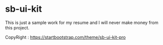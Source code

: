 # sb-ui-kit

This is just a sample work for my resume and I will never make money from this project.

CopyRight : https://startbootstrap.com/theme/sb-ui-kit-pro
